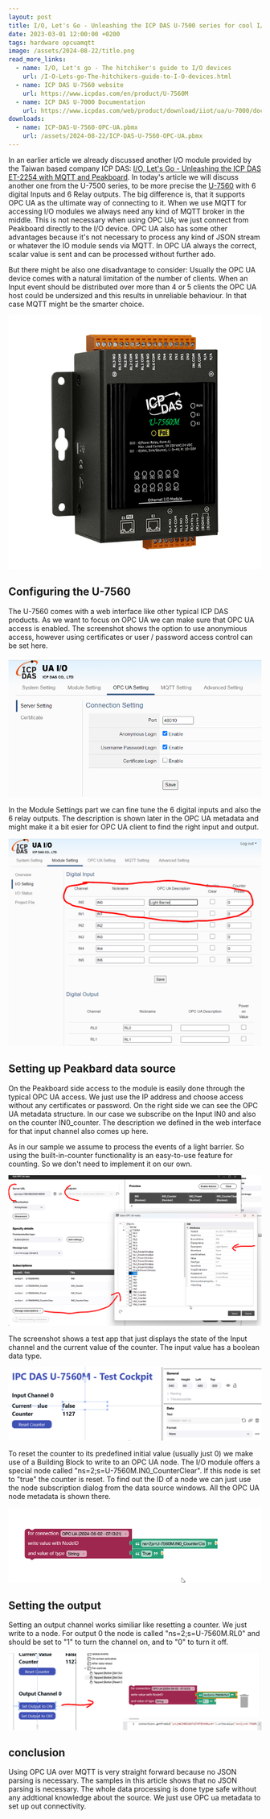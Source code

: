 ```yaml
---
layout: post
title: I/O, Let's Go - Unleashing the ICP DAS U-7500 series for cool I/O action with OPC UA 
date: 2023-03-01 12:00:00 +0200
tags: hardware opcuamqtt
image: /assets/2024-08-22/title.png
read_more_links:
  - name: I/O, Let's go - The hitchiker's guide to I/O devices 
    url: /I-O-Lets-go-The-hitchikers-guide-to-I-O-devices.html
  - name: ICP DAS U-7560 website
    url: https://www.icpdas.com/en/product/U-7560M
  - name: ICP DAS U-7000 Documentation
    url: https://www.icpdas.com/web/product/download/iiot/ua/u-7000/document/user_manual/ua-io_user_manual_en.pdf
downloads:
  - name: ICP-DAS-U-7560-OPC-UA.pbmx
    url: /assets/2024-08-22/ICP-DAS-U-7560-OPC-UA.pbmx
---
```

In an earlier article we already discussed another I/O module provided by the Taiwan based company ICP DAS: [I/O, Let's Go - Unleashing the ICP DAS ET-2254 with MQTT and Peakboard](/I-O-Lets-Go-Unleashing-the-ICP-DAS-ET-2254-with-MQTT-and-Peakboard.html). In today's article we will discuss another one from the U-7500 series, to be more precise the [U-7560](https://www.icpdas.com/en/product/U-7560M) with 6 digital Inputs and 6 Relay outputs. The big difference is, that it supports OPC UA as the ultimate way of connecting to it. When we use MQTT for accessing I/O modules we always need any kind of MQTT broker in the middle. This is not necessary when using OPC UA; we just connect from Peakboard directly to the I/O device. OPC UA also has some other advantages because it's not necessary to process any kind of JSON stream or whatever the IO module sends via MQTT. In OPC UA always the correct, scalar value is sent and can be processed without further ado.

But there might be also one disadvantage to consider: Usually the OPC UA device comes with a natural limitation of the number of clients. When an Input event should be distributed over more than 4 or 5 clients the OPC UA host could be undersized and this results in unreliable behaviour. In that case MQTT might be the smarter choice.

![image](/assets/2024-08-22/010.png)

## Configuring the U-7560

The U-7560 comes with a web interface like other typical ICP DAS products. As we want to focus on OPC UA we can make sure that OPC UA access is enabled. The screenshot shows the option to use anonymious access, however using certificates or user / password access control can be set here. 

![image](/assets/2024-08-22/020.png)

In the Module Settings part we can fine tune the 6 digital inputs and also the 6 relay outputs. The description is shown later in the OPC UA metadata and might make it a bit esier for OPC UA client to find the right input and output.

![image](/assets/2024-08-22/030.png)

## Setting up Peakbard data source

On the Peakboard side access to the module is easily done through the typical OPC UA access. We just use the IP address and choose access without any certificates or password. On the right side we can see the OPC UA metadata structure. In our case we subscribe on the Input IN0 and also on the counter IN0_counter. The description we defined in the web interface for that input channel also comes up here.

As in our sample we assume to process the events of a light barrier. So using the built-in-counter functionality is an easy-to-use feature for counting. So we don't need to implement it on our own.

![image](/assets/2024-08-22/040.png)

The screenshot shows a test app that just displays the state of the Input channel and the current value of the counter. The input value has a boolean data type.

![image](/assets/2024-08-22/050.png)

To reset the counter to its predefined initial value (usually just 0) we make use of a Building Block to write to an OPC UA node. The I/O module offers a special node called "ns=2;s=U-7560M.IN0_CounterClear". If this node is set to "true" the counter is reset. To find out the ID of a node we can just use the node subscription dialog from the data source windows. All the OPC UA node metadata is shown there.

![image](/assets/2024-08-22/060.png)

## Setting the output

Setting an output channel works similiar like resetting a counter. We just write to a node. For output 0 the node is called "ns=2;s=U-7560M.RL0" and should be set to "1" to turn the channel on, and to "0" to turn it off.

![image](/assets/2024-08-22/070.png)

## conclusion

Using OPC UA over MQTT is very straight forward because no JSON parsing is necessary. The samples in this article shows that no JSON parsing is necessary. The whole data processing is done type safe without any addtional knowledge about the source. We just use OPC ua metadata to set up out connectivity.  

